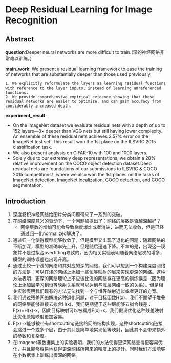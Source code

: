 # Deep Residual Learning for Image Recognition

## Abstract

**question**:Deeper neural networks are more difficult to train.(深的神经网络非常难以训练。)

**main_work**: We present a residual learning framework to ease the training of networks that are substantially deeper than those used previously.

 	1. We explicitly reformulate the layers as learning residual functions with reference to the layer inputs, instead of learning unreferenced functions.
 	2. We provide comprehensive empirical evidence showing that these residual networks are easier to optimize, and can gain accuracy from considerably increased depth.

**experiment_result**:

 - On the ImageNet dataset we evaluate residual nets with a depth of up to 152 layers—8× deeper than VGG nets but still having lower complexity. An ensemble of these residual nets achieves 3.57% error on the ImageNet test set. This result won the 1st place on the ILSVRC 2015 classification task.
 - We also present analysis on CIFAR-10 with 100 and 1000 layers.
 - Solely due to our extremely deep representations, we obtain a 28% relative improvement on the COCO object detection dataset.Deep residual nets are foundations of our submissions to ILSVRC & COCO 2015 competitions1, where we also won the 1st places on the tasks of ImageNet detection, ImageNet localization, COCO detection, and COCO segmentation.

## Introduction

1. 深度卷积神经网络给图片分类问题带来了一系列的突破。
2. 在网络深度意义的驱动下，一个问题被提出了：网络的层数是否越深越好？
   - 网络层数的增加可能会导致梯度爆炸或者消失，进而无法收敛，但是已经通过归一化normalized解决了。
3. 通过归一化使得模型能够收敛了，但是模型又出现了退化的问题：随着网络的不断加深，模型的准确率先上升，但是随后迅速下降。不幸的是，出现这一现象并不是过拟合overfitting导致的，因为相关实验表明随着网络层次的增多，模型的训练误差也出现升高。
4. 通过比较一个浅的网络和其对应的深的网络，我们可以想到一个构建深度网络的方法是：可以在浅的网络上添加一些恒等映射的层来实现更深的网络。这种方法表明，更深的网络理论上不应该比浅的网络存在更高的训练误差（因为理论上添加层学习到恒等映射关系就可以达到与浅层网络一致的关系）。但是相关实验表明我们现有的方法无法找到一个与恒等映射近似或者更好的方案。
5. 我们通过残差网络解决这种退化问题，对于目标函数H(x)，我们不期望于堆叠的网络层能够直接去拟合H(x)，我们更期望于这些层能够去拟合残差：F(x)=H(x)-x。因此目标映射可以被看成F(x)+x，我们假设优化这种残差映射比优化原始映射更加容易。
6. F(x)+x能够被带有shortcutting链接的网络结构实现，这种shortcutting链接会跳过一个或多个层，由于其只是简单地实现恒等映射，因此其不会带来额外的参数和复杂度。
7. 在Imagenet等数据集上的实验表明，我们的方法使得更深网络变得更容易优化，并且能够容易地获得更深网络所带来的精度上的提升。同时我们方法能够在小数据集上训练出很深的网络。









